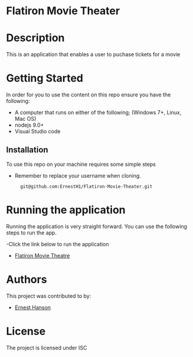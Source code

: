 # Flatiron Movie Theater
# Description
This is an application that enables a user to puchase tickets for a movie



# Getting Started
In order for you to use the content on this repo ensure you have the following:

- A computer that runs on either of the following; (Windows 7+, Linux, Mac OS)
- nodejs 9.0+
- Visual Studio code


## Installation

To use this repo on your machine requires some simple steps



- Remember to replace your username when cloning.

        git@github.com:ErnestH1/Flatiron-Movie-Theater.git


# Running the application

Running the application is very straight forward. You can use the following steps to run the app.

-Click the link below to run the application
- [Flatiron Movie Theatre]([https://github.com/ErnestH1/](https://ernesth1.github.io/Flatiron-Movie-Theater/))



# Authors
This project was contributed to by:
- [Ernest Hanson](https://github.com/ErnestH1/)

# License
The project is licensed under ISC
